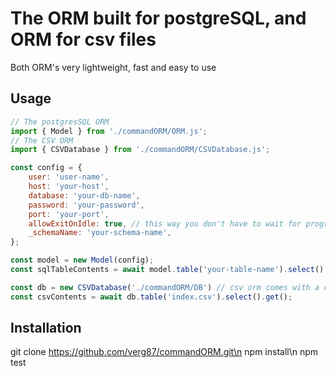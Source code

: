 # The ORM built for postgreSQL, and ORM for csv files
Both ORM's very lightweight, fast and easy to use
## Usage
``` javascript
// The postgresSQL ORM
import { Model } from './commandORM/ORM.js';
// The CSV ORM
import { CSVDatabase } from './commandORM/CSVDatabase.js';

const config = {
    user: 'user-name',
    host: 'your-host', 
    database: 'your-db-name',
    password: 'your-password',
    port: 'your-port',
    allowExitOnIdle: true, // this way you don't have to wait for program to finish after the query
    _schemaName: 'your-schema-name',
};

const model = new Model(config);
const sqlTableContents = await model.table('your-table-name').select().get();

const db = new CSVDatabase('./commandORM/DB') // csv orm comes with a csv
const csvContents = await db.table('index.csv').select().get();
```
## Installation
git clone https://github.com/verg87/commandORM.git\n
npm install\n
npm test
